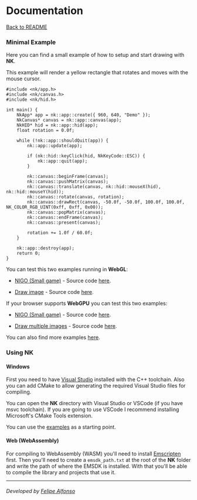 Documentation
================

[Back to README](README.md)

### Minimal Example
Here you can find a small example of how to setup and start drawing with **NK**.

This example will render a yellow rectangle that rotates and moves with the mouse cursor.

```
#include <nk/app.h>
#include <nk/canvas.h>
#include <nk/hid.h>

int main() {
    NkApp* app = nk::app::create({ 960, 640, "Demo" });
    NkCanvas* canvas = nk::app::canvas(app);
    NkHID* hid = nk::app::hid(app);
    float rotation = 0.0f;

    while (!nk::app::shouldQuit(app)) {
        nk::app::update(app);

        if (nk::hid::keyClick(hid, NkKeyCode::ESC)) {
            nk::app::quit(app);
        }

        nk::canvas::beginFrame(canvas);
        nk::canvas::pushMatrix(canvas);
        nk::canvas::translate(canvas, nk::hid::mouseX(hid), nk::hid::mouseY(hid));
        nk::canvas::rotate(canvas, rotation);
        nk::canvas::drawRect(canvas, -50.0f, -50.0f, 100.0f, 100.0f, NK_COLOR_RGB_UINT(0xff, 0xff, 0x00));
        nk::canvas::popMatrix(canvas);
        nk::canvas::endFrame(canvas);
        nk::canvas::present(canvas);

        rotation += 1.0f / 60.0f;
    }

    nk::app::destroy(app);
    return 0;
}

```

You can test this two examples running in **WebGL**:
- [NIGO (Small game)](https://bitnenfer.com/libnk/webgl/nigo/) - Source code [here](https://github.com/bitnenfer/libnk/tree/main/examples/nigogame).

- [Draw image](https://bitnenfer.com/libnk/webgl/draw/) - Source code [here](https://github.com/bitnenfer/nk/tree/main/examples/draw_image).


If your browser supports **WebGPU** you can test this two examples:

- [NIGO (Small game)](https://bitnenfer.com/libnk/nigo/) - Source code [here](https://github.com/bitnenfer/libnk/tree/main/examples/nigogame).

- [Draw multiple images](https://bitnenfer.com/libnk/draw/) - Source code [here](https://github.com/bitnenfer/nk/tree/main/examples/draw_multiple_images).


You can also find more examples [here](https://github.com/bitnenfer/libnk/tree/main/examples).

### Using NK

#### Windows
First you need to have [Visual Studio](https://visualstudio.microsoft.com/) installed with the C++ toolchain. Also you can add CMake to allow generating the required Visual Studio files for compiling.

You can open the **NK** directory with Visual Studio or VSCode (if you have msvc toolchain). If you are going to use VSCode I recommend installing Microsoft's CMake Tools extension.

You can use the [examples](https://github.com/bitnenfer/libnk/tree/main/examples) as a starting point.

#### Web (WebAssembly)
For compiling to WebAssembly (WASM) you'll need to install [Emscripten](https://emscripten.org/docs/getting_started/downloads.html) first. Then you'll need to create a `emsdk_path.txt` at the root of the **NK** folder and write the path of where the EMSDK is installed. With that you'll be able to compile the library and projects that use it. 

---
###### Developed by [Felipe Alfonso](https://bitnenfer.com/)
